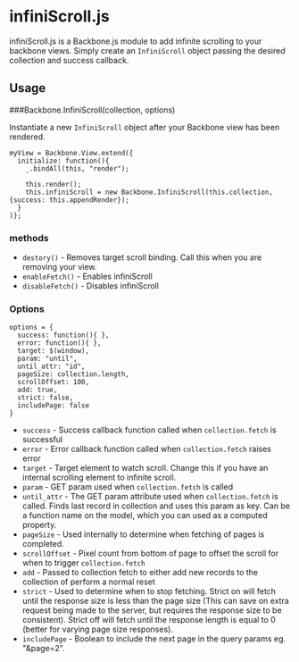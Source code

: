 # infiniScroll.js

infiniScroll.js is a Backbone.js module to add infinite scrolling to your backbone views. Simply create an `InfiniScroll` object passing the desired collection and success callback.

## Usage
###Backbone.InfiniScroll(collection, options)

Instantiate a new `InfiniScroll` object after your Backbone view has been rendered.

    myView = Backbone.View.extend({
      initialize: function(){
        _.bindAll(this, "render");

        this.render();
        this.infiniScroll = new Backbone.InfiniScroll(this.collection, {success: this.appendRender});
      }
    )};

### methods

* `destory()` - Removes target scroll binding. Call this when you are removing your view.
* `enableFetch()` - Enables infiniScroll
* `disableFetch()` - Disables infiniScroll

### Options
    options = {
      success: function(){ },
      error: function(){ },
      target: $(window),
      param: "until",
      until_attr: "id",
      pageSize: collection.length,
      scrollOffset: 100,
      add: true,
      strict: false,
      includePage: false
    }

* `success` - Success callback function called when `collection.fetch` is successful
* `error` - Error callback function called when `collection.fetch` raises error
* `target` - Target element to watch scroll. Change this if you have an internal scrolling element to infinite scroll.
* `param` - GET param used when `collection.fetch` is called
* `until_attr` - The GET param attribute used when `collection.fetch` is called. Finds last record in collection and uses this param as key. Can be a function name on the model, which you can used as a computed property.
* `pageSize` - Used internally to determine when fetching of pages is completed.
* `scrollOffset` - Pixel count from bottom of page to offset the scroll for when to trigger `collection.fetch`
* `add` - Passed to collection fetch to either add new records to the collection of perform a normal reset
* `strict` - Used to determine when to stop fetching. Strict on will fetch until the response size is less than the page size (This can save on extra request being made to the server, but requires the response size to be consistent). Strict off will fetch until the response length is equal to 0 (better for varying page size responses).
* `includePage` - Boolean to include the next page in the query params eg. "&page=2".
